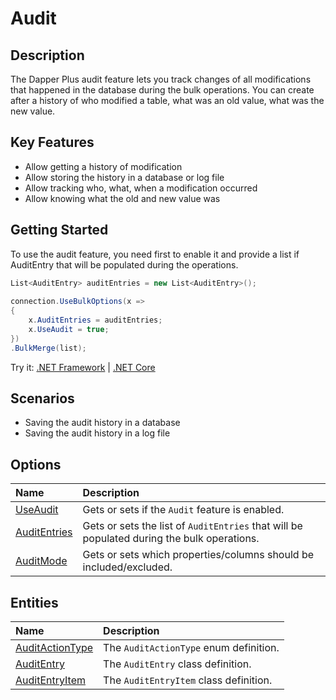 # Audit

## Description
The Dapper Plus audit feature lets you track changes of all modifications that happened in the database during the bulk operations. You can create after a history of who modified a table, what was an old value, what was the new value.

## Key Features
- Allow getting a history of modification
- Allow storing the history in a database or log file
- Allow tracking who, what, when a modification occurred
- Allow knowing what the old and new value was

## Getting Started
To use the audit feature, you need first to enable it and provide a list if AuditEntry that will be populated during the operations.

```csharp
List<AuditEntry> auditEntries = new List<AuditEntry>(); 
        
connection.UseBulkOptions(x => 
{ 
    x.AuditEntries = auditEntries; 
    x.UseAudit = true;
})
.BulkMerge(list);
```

Try it: [.NET Framework](https://dotnetfiddle.net/s8wLF9) | [.NET Core](https://dotnetfiddle.net/cjasQV)

## Scenarios
- Saving the audit history in a database
- Saving the audit history in a log file

## Options
| Name                               | Description                                                           |
|:-----------------------------------|:----------------------------------------------------------------------|
|[UseAudit](../options/use-audit.md)  | Gets or sets if the `Audit` feature is enabled. |
|[AuditEntries](../options/audit-entries.md)  | Gets or sets the list of `AuditEntries` that will be populated during the bulk operations. |
|[AuditMode](../options/audit-mode.md)  | Gets or sets which properties/columns should be included/excluded. |

## Entities
| Name                               | Description                                                           |
|:-----------------------------------|:----------------------------------------------------------------------|
|[AuditActionType](../options/audit-entities.md#audit-action-type) | The `AuditActionType` enum definition.  |
|[AuditEntry](../options/audit-entities.md#audit-entry) | The `AuditEntry` class definition. |
|[AuditEntryItem](../options/audit-entities.md#audit-entry-item) | The `AuditEntryItem` class definition. |
